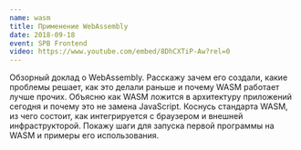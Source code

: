 ```yaml
---
name: wasm
title: Применение WebAssembly
date: 2018-09-18
event: SPB Frontend
video: https://www.youtube.com/embed/8DhCXTiP-Aw?rel=0
---
```


Обзорный доклад о WebAssembly.
Расскажу зачем его создали, какие проблемы решает,
как это делали раньше и почему WASM работает лучше
прочих. Объясню как WASM ложится в архитектуру
приложений сегодня и почему это не замена JavaScript.
Коснусь стандарта WASM, из чего состоит, как интегрируется с браузером и внешней инфраструкторой.
Покажу шаги для запуска первой программы на WASM и примеры его использования.
